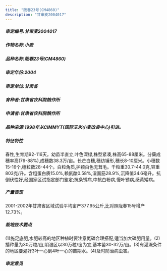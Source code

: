 ```yaml
---
title: "陇春23号(CM4860)"
description: "甘审麦2004017"
---
```

##### 审定编号:甘审麦2004017

##### 作物名称:小麦

##### 品种名称:陇春23号(CM4860)

##### 审定年份:2004

##### 审定单位:甘肃省

##### 育种者:甘肃省农科院粮作所

##### 申请者:甘肃省农科院粮作所

##### 品种来源:1998年从CIMMYT(国际玉米小麦改良中心)引进。

##### 特征特性
春性,生育期92-116天。幼苗半直立,叶色深绿,株型紧凑,株高65-88厘米。分蘖成穗率高(79-88%),成穗数38.3万/亩。长芒白穗,穗纺锤形,穗长8-10厘米。小穗数15-16个,穗粒数28-44个。白粒角质,护颖白色无茸毛。千粒重30.7-44.0克,容重803克/升。含粗蛋白质15.0%,赖氨酸0.58%,湿面筋28.9%,沉降值34.6毫升。抗倒伏性好,经国家区试指定部门鉴定;抗条锈病,中抗白粉病,慢叶锈病,感黄矮病。

##### 产量表现
2001-2002年甘肃省区域试验平均亩产377.95公斤,比对照陇春15号增产12.73%。

##### 栽培技术要点
(1)施足底肥,水肥较高的地区种植时要注意氮磷合理搭配,适当加大磷肥用量。(2)播种量为30万粒/亩,阴湿区以30万粒/亩为宜,基本苗30-32万/亩。(3)有灌溉条件的地区要灌好3叶一心到4叶一心的苗期水。(4)及时防治病虫害。

##### 审定意见


